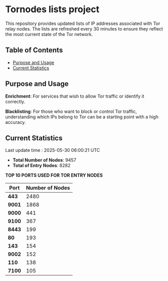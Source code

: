 # Tornodes lists project

This repository provides updated lists of IP addresses associated with Tor relay nodes. The lists are refreshed every 30 minutes to ensure they reflect the most current state of the Tor network.

## Table of Contents

- [Purpose and Usage](#purpose-and-usage)
- [Current Statistics](#current-statistics)


## Purpose and Usage

**Enrichment**: For services that wish to allow Tor traffic or identify it correctly.

**Blacklisting**: For those who want to block or control Tor traffic, understanding which IPs belong to Tor can be a starting point with a high accuracy.

## Current Statistics

Last update time : 2025-05-30 06:00:21 UTC

- **Total Number of Nodes**: 9457
- **Total of Entry Nodes**: 8282

**TOP 10 PORTS USED FOR TOR ENTRY NODES**

| **Port** | **Number of Nodes** |
|------|-----------------|
| **443**   | 2480  |
| **9001**   | 1868  |
| **9000**   | 441  |
| **9100**   | 367  |
| **8443**   | 199  |
| **80**   | 193  |
| **143**   | 154  |
| **9002**   | 152  |
| **110**   | 138  |
| **7100**   | 105  |

